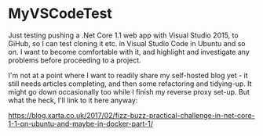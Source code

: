 # MyVSCodeTest
Just testing pushing a .Net Core 1.1 web app with Visual Studio 2015, to GiHub, so I can test cloning it etc. in Visual Studio Code in Ubuntu and so on.  I want to become comfortable with it, and highlight and investigate any problems before proceeding to a project.

I'm not at a point where I want to readily share my self-hosted blog yet - it still needs articles completing, and then some refactoring and tidying-up. It might go down occasionally too while I finish my reverse proxy set-up.  But what the heck, I'll link to it here anyway:

https://blog.xarta.co.uk/2017/02/fizz-buzz-practical-challenge-in-net-core-1-1-on-ubuntu-and-maybe-in-docker-part-1/
